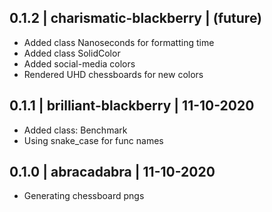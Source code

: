 


0.1.2 | charismatic-blackberry | (future)
-------------------------------------------
  * Added class Nanoseconds for formatting time
  * Added class SolidColor
  * Added social-media colors
  * Rendered UHD chessboards for new colors


0.1.1 | brilliant-blackberry | 11-10-2020
-----------------------------------------
  * Added class: Benchmark
  * Using snake_case for func names


0.1.0 | abracadabra | 11-10-2020
--------------------------------
  * Generating chessboard pngs


